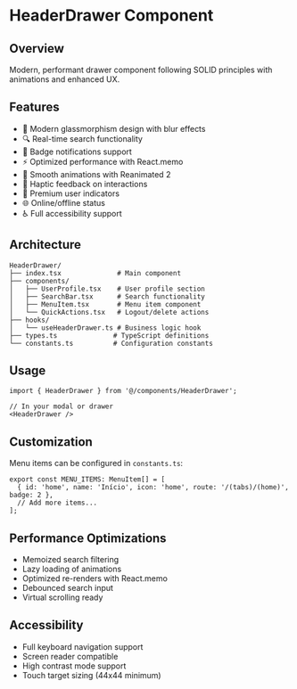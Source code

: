 # HeaderDrawer Component

## Overview
Modern, performant drawer component following SOLID principles with animations and enhanced UX.

## Features
- 🎨 Modern glassmorphism design with blur effects
- 🔍 Real-time search functionality
- 🎯 Badge notifications support
- ⚡ Optimized performance with React.memo
- 🌈 Smooth animations with Reanimated 2
- 📱 Haptic feedback on interactions
- 🔐 Premium user indicators
- 🌐 Online/offline status
- ♿ Full accessibility support

## Architecture
```
HeaderDrawer/
├── index.tsx              # Main component
├── components/
│   ├── UserProfile.tsx    # User profile section
│   ├── SearchBar.tsx      # Search functionality
│   ├── MenuItem.tsx       # Menu item component
│   └── QuickActions.tsx   # Logout/delete actions
├── hooks/
│   └── useHeaderDrawer.ts # Business logic hook
├── types.ts              # TypeScript definitions
└── constants.ts          # Configuration constants
```

## Usage
```tsx
import { HeaderDrawer } from '@/components/HeaderDrawer';

// In your modal or drawer
<HeaderDrawer />
```

## Customization
Menu items can be configured in `constants.ts`:
```tsx
export const MENU_ITEMS: MenuItem[] = [
  { id: 'home', name: 'Início', icon: 'home', route: '/(tabs)/(home)', badge: 2 },
  // Add more items...
];
```

## Performance Optimizations
- Memoized search filtering
- Lazy loading of animations
- Optimized re-renders with React.memo
- Debounced search input
- Virtual scrolling ready

## Accessibility
- Full keyboard navigation support
- Screen reader compatible
- High contrast mode support
- Touch target sizing (44x44 minimum)